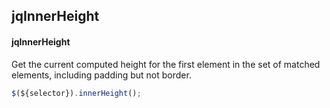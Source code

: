 ## jqInnerHeight
#### jqInnerHeight
Get the current computed height for the first element in the set of matched elements, including padding but not border.
```javascript
$(${selector}).innerHeight();
```